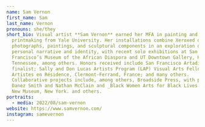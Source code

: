 ```yaml
---
name: Sam Vernon
first_name: Sam
last_name: Vernon
pronouns: she/they
short_bio: Visual artist **Sam Vernon** earned her MFA in painting and
  printmaking from Yale University. Her installations combine Xeroxed drawings,
  photographs, paintings, and sculptural components in an exploration of
  personal narrative and identity, with recent solo exhibitions at San
  Francisco’s Museum of the African Diaspora and UT Downtown Gallery, Knoxville,
  Tennessee, among others. Honors received include San Francisco Artadia Awards
  finalist; Sally and Don Lucas Artists Program (LAP) Visual Arts Fellowship;
  Artistes en Résidence, Clermont-Ferrand, France; and many others.
  Collaborative projects include, among others, Broadside Press, with poets
  Danez Smith and Nathan McClain and _Black Women Arts for Black Lives Matter_,
  New Museum, New York. and others.
portraits:
  - media: 2022/08/sam-vernon
website: https://www.samvernon.com/
instagram: samevernon
---
```

